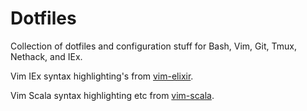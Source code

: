 Dotfiles
========

Collection of dotfiles and configuration stuff for Bash, Vim, Git, Tmux, Nethack, and IEx.

Vim IEx syntax highlighting's from [vim-elixir](https://github.com/elixir-lang/vim-elixir).

Vim Scala syntax highlighting etc from [vim-scala](https://github.com/derekwyatt/vim-scala).
